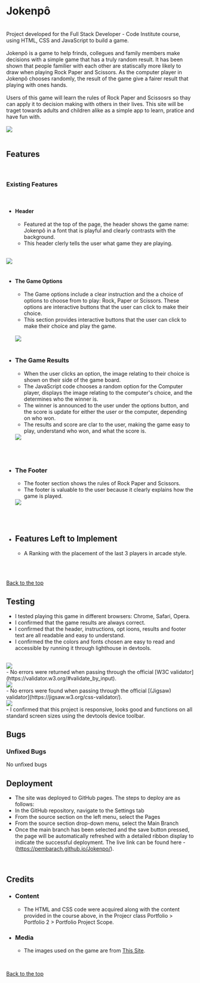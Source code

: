 # Jokenpô
<br>
Project developed for the Full Stack Developer - Code Institute course, using HTML, CSS and JavaScript to build a game.
<br>
<br>
Jokenpô is a game to help frinds, collegues and family members make decisions with a simple game that has a truly random result. It has been shown that people familier with each other are statiscally more likely to draw when playing Rock Paper and Scissors. As the computer player in Jokenpô chooses randomly, the result of the game give a fairer result that playing with ones hands.
<br>
<br>
Users of this game will learn the rules of Rock Paper and Scissosrs so thay can apply it to decision making with others in their lives. This site will be traget towards adults and children alike as a simple app to learn, pratice and have fun with.
<br>
<br>
<img src="assets/images/mockup.png">
<br>
<br>

## Features

<br>

### Existing Features

<br>

* #### Header
  
  - Featured at the top of the page, the header shows the game name: Jokenpô in a font that is playful and clearly contrasts with the background.
  - This header clerly tells the user what game they are playing.
<br>
  <img src="assets/images/header.png">
  <br>
  <br>

* #### The Game Options
  
  - The Game options include a clear instruction and the a choice of options to choose from to play: Rock, Paper or Scissors. These options are interactive buttons that the user can click to make their choice.
  - This section provides interactive buttons that the user can click to make their choice and play the game.
  <br>
  <img src="assets/images/buttons.png">
  <br>
  <br>

* ### The Game Results

  - When the user clicks an option, the image relating to their choice is shown on their side of the game board.
  - The JavaScript code chooses a random option for the Computer player, displays the image relating to the computer's choice, and the determines who the winner is.
  - The winner is announced to the user under the options button, and the score is update for either the user or the computer, depending on who won.
  - The results and score are clar to the user, making the game easy to play, understand who won, and what the score is.
    <br>
  <img src="assets/images/the_game.png">
<br>
<br>

* ### The Footer
  - The footer section shows the rules of Rock Paper and Scissors.
  - The footer is valuable to the user because it clearly explains how the game is played.
      <br>
  <img src="assets/images/footer.png">
<br>
<br>

* ## Features Left to Implement
  - A Ranking with the placement of the last 3 players in arcade style. 
<br>
<br>

[Back to the top](#Jokenpô)

## Testing

  - I tested playing this game in different browsers: Chrome, Safari, Opera.
  - I confirmed that the game results are always correct.
  - I confirmed that the header, instructions, opt ioons, results and footer text are all readable and easy to understand.
  - I confirmed the the colors and fonts chosen are easy to read and accessible by running it through lighthouse in devtools.
  <br>
  <img src="assets/images/lighthouse.png">
  <br>
  - No errors were returned when passing through the official [W3C validator](https://validator.w3.org/#validate_by_input). 
  <br>
  <img src="assets/images/html_validation.png">
  <br>
  - No errors were found when passing through the official [(Jigsaw) validator](https://jigsaw.w3.org/css-validator/).
  <br>
  <img src="assets/images/css-validation.png">
  <br>
  - I confirmed that this project is responsive, looks good and functions on all standard screen sizes using the devtools device toolbar.
  <br>

## Bugs
### Unfixed Bugs
No unfixed bugs
<br>

## Deployment
- The site was deployed to GitHub pages. The steps to deploy are as follows:
- In the GitHub repository, navigate to the Settings tab
- From the source section on the left menu, select the Pages
- From the source section drop-down menu, select the Main Branch
- Once the main branch has been selected and the save button pressed, the page will be automatically refreshed with a detailed ribbon display to indicate the successful deployment.
The live link can be found here - (https://pembarach.github.io/Jokenpo/).
<br>

## Credits
- ### Content
  - The HTML and CSS code were acquired along with the content provided in the course above, in the Projecr class Portfolio > Portfolio 2 > Portfolio Project Scope.

- ### Media
  - The images used on the game are from [This Site](https://towardsdatascience.com/building-a-rock-paper-scissors-ai-using-tensorflow-and-opencv-d5fc44fc8222).
<br>

[Back to the top](#Jokenpô)